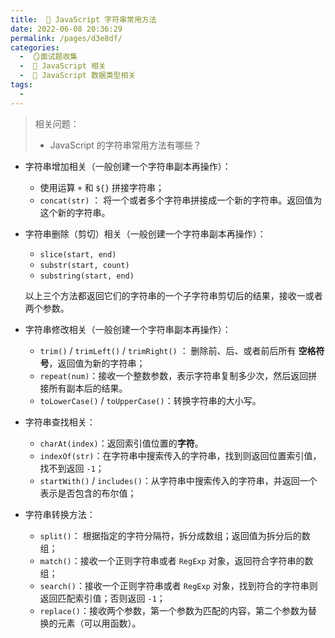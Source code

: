 ```yaml
---
title:  🍎 JavaScript 字符串常用方法
date: 2022-06-08 20:36:29
permalink: /pages/d3e8df/
categories:
  -  🪞面试题收集
  -  🗾 JavaScript 相关
  -  🍎 JavaScript 数据类型相关
tags:
  - 
---
```

> 相关问题：
>
> + JavaScript 的字符串常用方法有哪些？



+ 字符串增加相关（一般创建一个字符串副本再操作）：

  + 使用运算 `+` 和 `${}` 拼接字符串；
  + `concat(str)` ： 将一个或者多个字符串拼接成一个新的字符串。返回值为这个新的字符串。

+ 字符串删除（剪切）相关（一般创建一个字符串副本再操作）：

  + `slice(start, end)`
  + `substr(start, count)`
  + `substring(start, end)`

  以上三个方法都返回它们的字符串的一个子字符串剪切后的结果，接收一或者两个参数。

+ 字符串修改相关（一般创建一个字符串副本再操作）：

  + `trim()` / `trimLeft()` / `trimRight()` ： 删除前、后、或者前后所有 **空格符号**，返回值为新的字符串；
  + `repeat(num)`：接收一个整数参数，表示字符串复制多少次，然后返回拼接所有副本后的结果。
  + `toLowerCase()` / `toUpperCase()`：转换字符串的大小写。

+ 字符串查找相关：

  + `charAt(index)`：返回索引值位置的**字符**。
  + `indexOf(str)`：在字符串中搜索传入的字符串，找到则返回位置索引值，找不到返回 `-1`；
  + `startWith()` / `includes()`：从字符串中搜索传入的字符串，并返回一个表示是否包含的布尔值；

+ 字符串转换方法：

  + `split()`： 根据指定的字符分隔符，拆分成数组；返回值为拆分后的数组；
  + `match()`：接收一个正则字符串或者 `RegExp` 对象，返回符合字符串的数组；
  + `search()`：接收一个正则字符串或者 `RegExp` 对象，找到符合的字符串则返回匹配索引值；否则返回 `-1`；
  + `replace()`：接收两个参数，第一个参数为匹配的内容，第二个参数为替换的元素（可以用函数）。